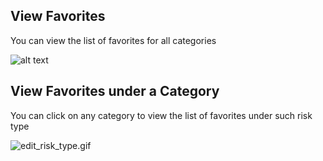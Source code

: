 ## View Favorites

You can view the list of favorites for all categories

![alt text](https://image.prntscr.com/image/dPpTx_buQnerdWAJVZDHSA.png)

## View Favorites under a Category

You can click on any category to view the list of favorites under such risk type

![edit_risk_type.gif](https://s3.gifyu.com/images/edit_risk_type.gif)